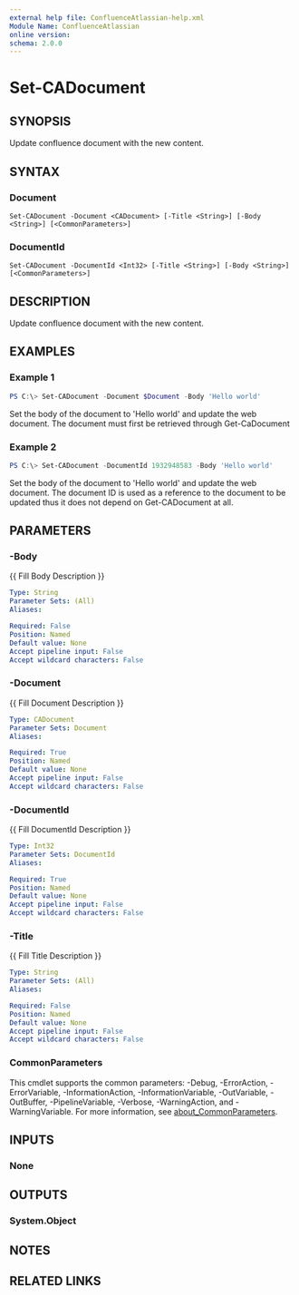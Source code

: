 ```yaml
---
external help file: ConfluenceAtlassian-help.xml
Module Name: ConfluenceAtlassian
online version:
schema: 2.0.0
---
```


# Set-CADocument

## SYNOPSIS
Update confluence document with the new content.

## SYNTAX

### Document
```
Set-CADocument -Document <CADocument> [-Title <String>] [-Body <String>] [<CommonParameters>]
```

### DocumentId
```
Set-CADocument -DocumentId <Int32> [-Title <String>] [-Body <String>] [<CommonParameters>]
```

## DESCRIPTION
Update confluence document with the new content.

## EXAMPLES

### Example 1
```powershell
PS C:\> Set-CADocument -Document $Document -Body 'Hello world'
```

Set the body of the document to 'Hello world' and update the web document. The document must first be retrieved through Get-CaDocument 

### Example 2
```powershell
PS C:\> Set-CADocument -DocumentId 1932948583 -Body 'Hello world'
```
Set the body of the document to 'Hello world' and update the web document. The document ID is used as a reference to the document to be updated thus it does not depend on Get-CADocument at all.

## PARAMETERS

### -Body
{{ Fill Body Description }}

```yaml
Type: String
Parameter Sets: (All)
Aliases:

Required: False
Position: Named
Default value: None
Accept pipeline input: False
Accept wildcard characters: False
```

### -Document
{{ Fill Document Description }}

```yaml
Type: CADocument
Parameter Sets: Document
Aliases:

Required: True
Position: Named
Default value: None
Accept pipeline input: False
Accept wildcard characters: False
```

### -DocumentId
{{ Fill DocumentId Description }}

```yaml
Type: Int32
Parameter Sets: DocumentId
Aliases:

Required: True
Position: Named
Default value: None
Accept pipeline input: False
Accept wildcard characters: False
```

### -Title
{{ Fill Title Description }}

```yaml
Type: String
Parameter Sets: (All)
Aliases:

Required: False
Position: Named
Default value: None
Accept pipeline input: False
Accept wildcard characters: False
```

### CommonParameters
This cmdlet supports the common parameters: -Debug, -ErrorAction, -ErrorVariable, -InformationAction, -InformationVariable, -OutVariable, -OutBuffer, -PipelineVariable, -Verbose, -WarningAction, and -WarningVariable. For more information, see [about_CommonParameters](http://go.microsoft.com/fwlink/?LinkID=113216).

## INPUTS

### None

## OUTPUTS

### System.Object
## NOTES

## RELATED LINKS
